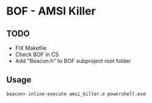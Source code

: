 # BOF - AMSI Killer

## TODO
- FIX Makefile
- Check BOF in CS
- Add "Beacon.h" to BOF subproject root folder


## Usage
```
beacon> inline-execute amsi_killer.o powershell.exe
```

